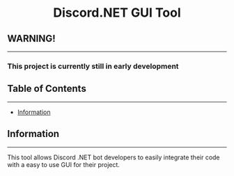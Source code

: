 <h1 align="center">Discord.NET GUI Tool</h1>

## **WARNING!** 
***
### This project is currently still in early development


## **Table of Contents**
***

* [Information](#information)

## **Information**
***
This tool allows Discord .NET bot developers to easily integrate their code with a easy to use GUI for their project. 